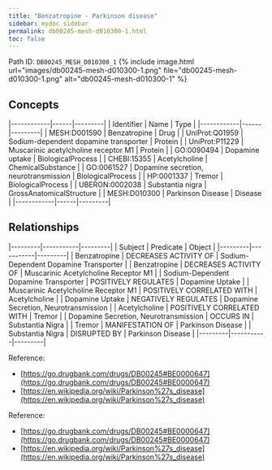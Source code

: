 ```yaml
---
title: "Benzatropine - Parkinson disease"
sidebar: mydoc_sidebar
permalink: db00245-mesh-d010300-1.html
toc: false 
---
```



Path ID: `DB00245_MESH_D010300_1`
{% include image.html url="images/db00245-mesh-d010300-1.png" file="db00245-mesh-d010300-1.png" alt="db00245-mesh-d010300-1" %}

## Concepts

|------------|------|---------|
| Identifier | Name | Type    |
|------------|------|---------|
| MESH:D001590 | Benzatropine | Drug |
| UniProt:Q01959 | Sodium-dependent dopamine transporter | Protein |
| UniProt:P11229 | Muscarinic acetylcholine receptor M1 | Protein |
| GO:0090494 | Dopamine uptake | BiologicalProcess |
| CHEBI:15355 | Acetylcholine | ChemicalSubstance |
| GO:0061527 | Dopamine secretion, neurotransmission | BiologicalProcess |
| HP:0001337 | Tremor | BiologicalProcess |
| UBERON:0002038 | Substantia nigra | GrossAnatomicalStructure |
| MESH:D010300 | Parkinson Disease | Disease |
|------------|------|---------|

## Relationships

|---------|-----------|---------|
| Subject | Predicate | Object  |
|---------|-----------|---------|
| Benzatropine | DECREASES ACTIVITY OF | Sodium-Dependent Dopamine Transporter |
| Benzatropine | DECREASES ACTIVITY OF | Muscarinic Acetylcholine Receptor M1 |
| Sodium-Dependent Dopamine Transporter | POSITIVELY REGULATES | Dopamine Uptake |
| Muscarinic Acetylcholine Receptor M1 | POSITIVELY CORRELATED WITH | Acetylcholine |
| Dopamine Uptake | NEGATIVELY REGULATES | Dopamine Secretion, Neurotransmission |
| Acetylcholine | POSITIVELY CORRELATED WITH | Tremor |
| Dopamine Secretion, Neurotransmission | OCCURS IN | Substantia Nigra |
| Tremor | MANIFESTATION OF | Parkinson Disease |
| Substantia Nigra | DISRUPTED BY | Parkinson Disease |
|---------|-----------|---------|

Reference: 
  - [https://go.drugbank.com/drugs/DB00245#BE0000647](https://go.drugbank.com/drugs/DB00245#BE0000647)
  - [https://en.wikipedia.org/wiki/Parkinson%27s_disease](https://en.wikipedia.org/wiki/Parkinson%27s_disease)

Reference: 
  - [https://go.drugbank.com/drugs/DB00245#BE0000647](https://go.drugbank.com/drugs/DB00245#BE0000647)
  - [https://en.wikipedia.org/wiki/Parkinson%27s_disease](https://en.wikipedia.org/wiki/Parkinson%27s_disease)
